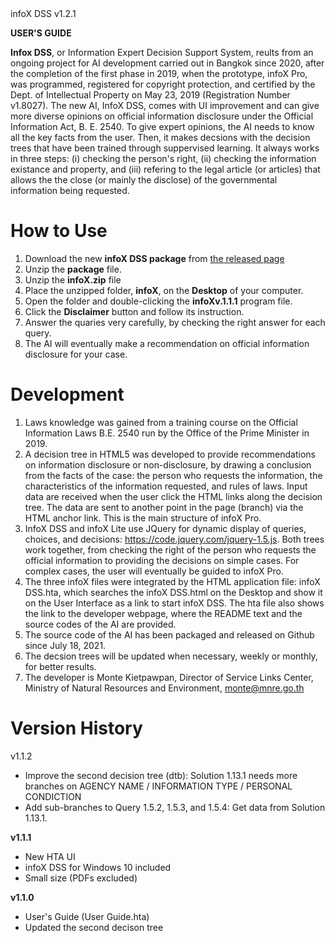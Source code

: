<div id="g"></div>infoX DSS v1.2.1

**USER'S GUIDE**

**Infox DSS**, or Information Expert Decision Support System, reults from an ongoing project for AI development carried out in Bangkok since 2020, after the completion of the first phase in 2019, when the prototype, infoX Pro, was programmed, registered for copyright protection, and certified by the Dept. of Intellectual Property on May 23, 2019 (Registration Number v1.8027). The new AI, InfoX DSS, comes with UI improvement and can give more diverse opinions on official information disclosure under the Official Information Act, B. E. 2540. To give expert opinions, the AI needs to know all the key facts from the user. Then, it makes decsions with the decision trees that have been trained through suppervised learning. It always works in three steps: (i) checking the person's right, (ii) checking the information existance and property, and (iii) refering to the legal article (or articles) that allows the the close (or mainly the disclose) of the governmental information being requested.

# How to Use
1. Download the new **infoX DSS package** from <a href="https://github.com/Kietpawpan/infoX/releases">the released page</a>
2. Unzip the **package** file. 
3. Unzip the **infoX.zip** file
4. Place the unzipped folder, **infoX**, on the **Desktop** of your computer.
5. Open the folder and double-clicking the **infoXv.1.1.1** program file.
6. Click the **Disclaimer** button and follow its instruction.
7. Answer the quaries very carefully, by checking the right answer for each query. 
8. The AI will eventually make a recommendation on official information disclosure for your case. 

# Development
1. Laws knowledge was gained from a training course on the Official Information Laws B.E. 2540 run by the Office of the Prime Minister in 2019.
3. A decision tree in HTML5 was developed to provide recommendations on information disclosure or non-disclosure, by drawing a conclusion from the facts of the case: the person who requests the information, the characteristics of the information requested, and rules of laws. Input data are received when the user click the HTML links along the decision tree. The data are sent to another point in the page (branch) via the HTML anchor link. This is the  main structure of infoX Pro.
4. InfoX DSS and infoX Lite use JQuery for dynamic display of queries, choices, and decisions: https://code.jquery.com/jquery-1.5.js. Both trees work together, from checking the right of the person who requests the official information to providing the decisions on simple cases. For complex cases, the user will eventually be guided to infoX Pro.
5. The three infoX files were integrated by the HTML application file: infoX DSS.hta, which searches the infoX DSS.html on the Desktop and show it on the User Interface as a link to start infoX DSS. The hta file also shows the link to the developer webpage, where the README text and the source codes of the AI are provided.
6. The source code of the AI has been packaged and released on Github since July 18, 2021.
7. The decsion trees will be updated when necessary, weekly or monthly, for better results.
8. The developer is Monte Kietpawpan, Director of Service Links Center, Ministry of Natural Resources and Environment, monte@mnre.go.th

# Version History
v1.1.2
- Improve the second decision tree (dtb): Solution 1.13.1 needs more branches on AGENCY NAME / INFORMATION TYPE / PERSONAL CONDICTION 
- Add sub-branches to Query 1.5.2, 1.5.3, and 1.5.4: Get data from Solution 1.13.1.

**v1.1.1**
- New HTA UI
- infoX DSS for Windows 10 included
- Small size (PDFs excluded)

**v1.1.0**
- User's Guide (User Guide.hta)
- Updated the second decison tree
